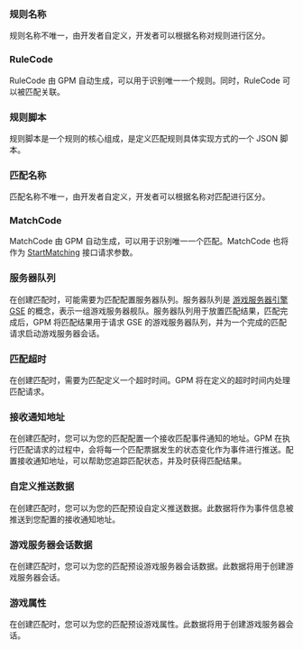 

### 规则名称
规则名称不唯一，由开发者自定义，开发者可以根据名称对规则进行区分。

### RuleCode
RuleCode 由 GPM 自动生成，可以用于识别唯一一个规则。同时，RuleCode 可以被匹配关联。

### 规则脚本
规则脚本是一个规则的核心组成，是定义匹配规则具体实现方式的一个 JSON 脚本。
	
### 匹配名称
匹配名称不唯一，由开发者自定义，开发者可以根据名称对匹配进行区分。

### MatchCode

MatchCode 由 GPM 自动生成，可以用于识别唯一一个匹配。MatchCode 也将作为 [StartMatching](https://cloud.tencent.com/document/product/1400/46195) 接口请求参数。

### 服务器队列
在创建匹配时，可能需要为匹配配置服务器队列。服务器队列是  [游戏服务器引擎 GSE](https://cloud.tencent.com/document/product/1165/41020) 的概念，表示一组游戏服务器舰队。服务器队列用于放置匹配结果，匹配完成后，GPM 将匹配结果用于请求 GSE 的游戏服务器队列，并为一个完成的匹配请求启动游戏服务器会话。

### 匹配超时
在创建匹配时，需要为匹配定义一个超时时间。GPM 将在定义的超时时间内处理匹配请求。

### 接收通知地址
在创建匹配时，您可以为您的匹配配置一个接收匹配事件通知的地址。GPM 在执行匹配请求的过程中，会将每一个匹配票据发生的状态变化作为事件进行推送。配置接收通知地址，可以帮助您追踪匹配状态，并及时获得匹配结果。

### 自定义推送数据
在创建匹配时，您可以为您的匹配预设自定义推送数据。此数据将作为事件信息被推送到您配置的接收通知地址。

### 游戏服务器会话数据
在创建匹配时，您可以为您的匹配预设游戏服务器会话数据。此数据将用于创建游戏服务器会话。

### 游戏属性
在创建匹配时，您可以为您的匹配预设游戏属性。此数据将用于创建游戏服务器会话。


